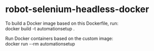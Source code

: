 # robot-selenium-headless-docker
To build a Docker image based on this Dockerfile, run:  
docker build -t automationsetup .

Run Docker containers based on the custom image:      
docker run --rm automationsetup
